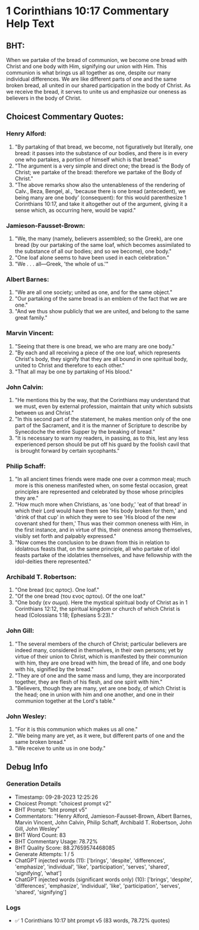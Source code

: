 # 1 Corinthians 10:17 Commentary Help Text

## BHT:
When we partake of the bread of communion, we become one bread with Christ and one body with Him, signifying our union with Him. This communion is what brings us all together as one, despite our many individual differences. We are like different parts of one and the same broken bread, all united in our shared participation in the body of Christ. As we receive the bread, it serves to unite us and emphasize our oneness as believers in the body of Christ.

## Choicest Commentary Quotes:
### Henry Alford:
1. "By partaking of that bread, we become, not figuratively but literally, one bread: it passes into the substance of our bodies, and there is in every one who partakes, a portion of himself which is that bread."
2. "The argument is a very simple and direct one; the bread is the Body of Christ; we partake of the bread: therefore we partake of the Body of Christ."
3. "The above remarks show also the untenableness of the rendering of Calv., Beza, Bengel, al., 'because there is one bread (antecedent), we being many are one body' (consequent): for this would parenthesize 1 Corinthians 10:17, and take it altogether out of the argument, giving it a sense which, as occurring here, would be vapid."

### Jamieson-Fausset-Brown:
1. "We, the many (namely, believers assembled; so the Greek), are one bread (by our partaking of the same loaf, which becomes assimilated to the substance of all our bodies; and so we become), one body."
2. "One loaf alone seems to have been used in each celebration."
3. "We . . . all—Greek, 'the whole of us.'"

### Albert Barnes:
1. "We are all one society; united as one, and for the same object."
2. "Our partaking of the same bread is an emblem of the fact that we are one."
3. "And we thus show publicly that we are united, and belong to the same great family."

### Marvin Vincent:
1. "Seeing that there is one bread, we who are many are one body."
2. "By each and all receiving a piece of the one loaf, which represents Christ's body, they signify that they are all bound in one spiritual body, united to Christ and therefore to each other."
3. "That all may be one by partaking of His blood."

### John Calvin:
1. "He mentions this by the way, that the Corinthians may understand that we must, even by external profession, maintain that unity which subsists between us and Christ."
2. "In this second part of the statement, he makes mention only of the one part of the Sacrament, and it is the manner of Scripture to describe by Synecdoche the entire Supper by the breaking of bread."
3. "It is necessary to warn my readers, in passing, as to this, lest any less experienced person should be put off his guard by the foolish cavil that is brought forward by certain sycophants."

### Philip Schaff:
1. "In all ancient times friends were made one over a common meal; much more is this oneness manifested when, on some festal occasion, great principles are represented and celebrated by those whose principles they are."
2. "How much more when Christians, as 'one body,' 'eat of that bread' in which their Lord would have them see 'His body broken for them,' and 'drink of that cup' in which they were to see 'His blood of the new covenant shed for them,' Thus was their common oneness with Him, in the first instance, and in virtue of this, their oneness among themselves, visibly set forth and palpably expressed."
3. "Now comes the conclusion to be drawn from this in relation to idolatrous feasts that, on the same principle, all who partake of idol feasts partake of the idolatries themselves, and have fellowship with the idol-deities there represented."

### Archibald T. Robertson:
1. "One bread (εις αρτος). One loaf."
2. "Of the one bread (του ενος αρτου). Of the one loaf."
3. "One body (εν σωμα). Here the mystical spiritual body of Christ as in 1 Corinthians 12:12, the spiritual kingdom or church of which Christ is head (Colossians 1:18; Ephesians 5:23)."

### John Gill:
1. "The several members of the church of Christ; particular believers are indeed many, considered in themselves, in their own persons; yet by virtue of their union to Christ, which is manifested by their communion with him, they are one bread with him, the bread of life, and one body with his, signified by the bread."
2. "They are of one and the same mass and lump, they are incorporated together, they are flesh of his flesh, and one spirit with him."
3. "Believers, though they are many, yet are one body, of which Christ is the head; one in union with him and one another, and one in their communion together at the Lord's table."

### John Wesley:
1. "For it is this communion which makes us all one."
2. "We being many are yet, as it were, but different parts of one and the same broken bread."
3. "We receive to unite us in one body."


## Debug Info
### Generation Details
- Timestamp: 09-28-2023 12:25:26
- Choicest Prompt: "choicest prompt v2"
- BHT Prompt: "bht prompt v5"
- Commentators: "Henry Alford, Jamieson-Fausset-Brown, Albert Barnes, Marvin Vincent, John Calvin, Philip Schaff, Archibald T. Robertson, John Gill, John Wesley"
- BHT Word Count: 83
- BHT Commentary Usage: 78.72%
- BHT Quality Score: 88.27659574468085
- Generate Attempts: 1 / 5
- ChatGPT injected words (11):
	['brings', 'despite', 'differences', 'emphasize', 'individual', 'like', 'participation', 'serves', 'shared', 'signifying', 'what']
- ChatGPT injected words (significant words only) (10):
	['brings', 'despite', 'differences', 'emphasize', 'individual', 'like', 'participation', 'serves', 'shared', 'signifying']

### Logs
- ✅ 1 Corinthians 10:17 bht prompt v5 (83 words, 78.72% quotes)